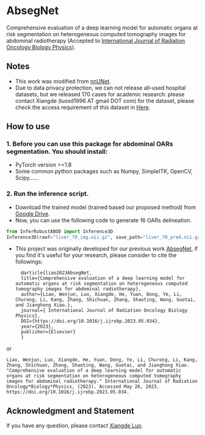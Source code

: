 # AbsegNet
Comprehensive evaluation of a deep learning model for automatic organs at risk segmentation on heterogeneous computed tomography images for abdominal radiotherapy (Accepted to [International Journal of Radiation Oncology Biology Physics](https://www.sciencedirect.com/science/article/abs/pii/S0360301623005205)).

## Notes
* This work was modified from [nnUNet](https://github.com/MIC-DKFZ/nnUNet).
* Due to data privacy protection, we can not release all-used hospital datasets, but we released 170 cases for academic research: please contact Xiangde (luoxd1996 AT gmail DOT com) for the dataset, please check the access requirement of this dataset in [Here](https://github.com/HiLab-git/WORD).

## How to use
### 1. Before you can use this package for abdominal OARs segmentation. You should install:
* PyTorch version >=1.8
* Some common python packages such as Numpy, SimpleITK, OpenCV, Scipy......
### 2. Run the inference script.
* Download the trained model (trained based our proposed method) from [Google Drive](https://drive.google.com/file/d/1HdNNO0fKtq_oyyPAW71AmyQZCCeO6TpL/view?usp=share_link).
* Now, you can use the following code to generate 16 OARs delineation.
```python
from InferRobustABOD import Inference3D
Inference3D(rawf="liver_70_img.nii.gz", save_path="liver_70_pred.nii.gz") # rawf is the path of input image; save_path is the path of prediction.
```

* This project was originally developed for our previous work [AbsegNet](https://www.sciencedirect.com/science/article/abs/pii/S0360301623005205), if you find it's useful for your research, please consider to cite the followings:

        @article{liao2023AbsegNet,
        title={Comprehensive evaluation of a deep learning model for automatic organs at risk segmentation on heterogeneous computed tomography images for abdominal radiotherapy},
        author={Liao, Wenjun, Luo, Xiangde, He, Yuan, Dong, Ye, Li, Churong, Li, Kang, Zhang, Shichuan, Zhang, Shaoting, Wang, Guotai, and Jianghong Xiao.},
        journal={ International Journal of Radiation Oncology Biology Physics},
        DOI={https://doi.org/10.1016/j.ijrobp.2023.05.034},
        year={2023},
        publisher={Elsevier}
        }
        
or 
```
Liao, Wenjun, Luo, Xiangde, He, Yuan, Dong, Ye, Li, Churong, Li, Kang, Zhang, Shichuan, Zhang, Shaoting, Wang, Guotai, and Jianghong Xiao. "Comprehensive evaluation of a deep learning model for automatic organs at risk segmentation on heterogeneous computed tomography images for abdominal radiotherapy." International Journal of Radiation Oncology*Biology*Physics, (2023). Accessed May 26, 2023. https://doi.org/10.1016/j.ijrobp.2023.05.034.
```

## Acknowledgment and Statement
If you have any question, please contact [Xiangde Luo](https://luoxd1996.github.io).
